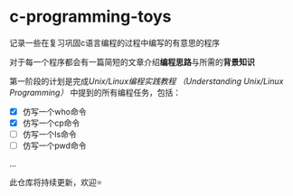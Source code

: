 # c-programming-toys

记录一些在复习巩固c语言编程的过程中编写的有意思的程序

对于每一个程序都会有一篇简短的文章介绍**编程思路**与所需的**背景知识**

第一阶段的计划是完成*Unix/Linux编程实践教程
（Understanding Unix/Linux Programming）* 中提到的所有编程任务，包括：

- [x] 仿写一个who命令
- [x] 仿写一个cp命令
- [ ] 仿写一个ls命令
- [ ] 仿写一个pwd命令

...

此仓库将持续更新，欢迎⭐